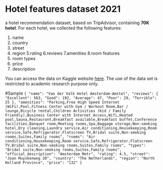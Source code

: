 # Hotel features dataset 2021

a hotel recommendation dataset, based on TripAdvisor, containing **70K hotel**. For each hotel, we collected the following features:
1. name
2. country
3. street 
4. region
5.rating
6.reviews
7.amenities
8.room features
9. room types
10. price
11. description

You can access the data on Kaggle website [here](https://www.kaggle.com/osamaalhalabi/hotels-features-dataset/download). The use of the data set is restricted to academic research purpose only.

#Sample
`{
        "name": "Van der Valk Hotel Amsterdam-Amstel",
        "reviews": {
            "Excellent": 563,
            "Good": 192,
            "Average": 47,
            "Poor": 29,
            "Terrible": 25
        },
        "amenities": "Parking,Free High Speed Internet (WiFi),Pool,Fitness Center with Gym / Workout Room,Bar / lounge,Bicycle rental,Children Activities (Kid / Family Friendly),Business Center with Internet Access,Wifi,Heated pool,Sauna,Restaurant,Breakfast available,Breakfast buffet,Conference facilities,Banquet room,Meeting rooms,Spa,Baggage storage,Non-smoking hotel,Dry cleaning,Laundry service,Air conditioning,Housekeeping,Room service,Safe,Refrigerator,Flatscreen TV,Bridal suite,Non-smoking rooms,Suites,Family rooms",
        "rooms": "Air conditioning,Housekeeping,Room service,Safe,Refrigerator,Flatscreen TV,Bridal suite,Non-smoking rooms,Suites,Family rooms",
        "types": "Bridal suite,Non-smoking rooms,Suites,Family rooms",
        "official_description": "Amsterdam Metr",
        "rating": 4.5,
        "street": "Joan Muyskenweg 20",
        "country": "The Netherlands",
        "region": "North Holland Province",
        "price": "132"
    }`
